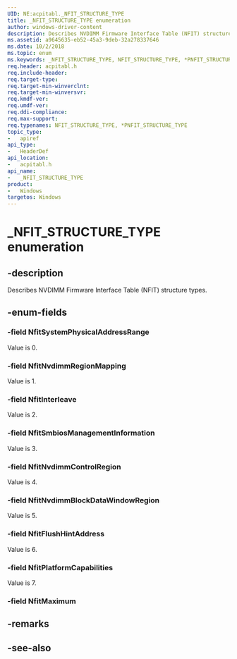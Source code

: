 ```yaml
---
UID: NE:acpitabl._NFIT_STRUCTURE_TYPE
title: _NFIT_STRUCTURE_TYPE enumeration
author: windows-driver-content
description: Describes NVDIMM Firmware Interface Table (NFIT) structure types.
ms.assetid: a9645635-eb52-45a3-9deb-32a278337646
ms.date: 10/2/2018
ms.topic: enum
ms.keywords: _NFIT_STRUCTURE_TYPE, NFIT_STRUCTURE_TYPE, *PNFIT_STRUCTURE_TYPE, 
req.header: acpitabl.h
req.include-header:
req.target-type:
req.target-min-winverclnt:
req.target-min-winversvr:
req.kmdf-ver:
req.umdf-ver:
req.ddi-compliance:
req.max-support:
req.typenames: NFIT_STRUCTURE_TYPE, *PNFIT_STRUCTURE_TYPE
topic_type: 
-	apiref
api_type: 
-	HeaderDef
api_location: 
-	acpitabl.h
api_name: 
-	_NFIT_STRUCTURE_TYPE
product:
-	Windows
targetos: Windows
---
```


# _NFIT_STRUCTURE_TYPE enumeration

## -description

Describes NVDIMM Firmware Interface Table (NFIT) structure types.

## -enum-fields

### -field NfitSystemPhysicalAddressRange 

Value is 0.

### -field NfitNvdimmRegionMapping 

Value is 1.

### -field NfitInterleave 

Value is 2.

### -field NfitSmbiosManagementInformation 

Value is 3.

### -field NfitNvdimmControlRegion 

Value is 4.

### -field NfitNvdimmBlockDataWindowRegion 

Value is 5.

### -field NfitFlushHintAddress 

Value is 6.

### -field NfitPlatformCapabilities 

Value is 7.

### -field NfitMaximum 




## -remarks

## -see-also
